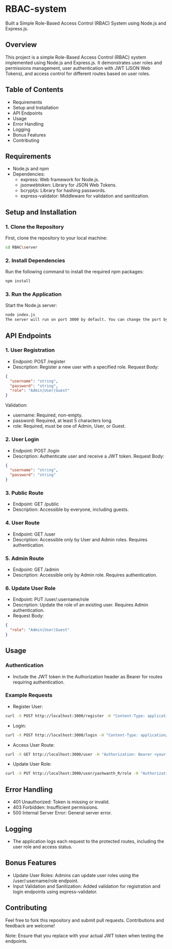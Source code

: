 # RBAC-system
Built a Simple Role-Based Access Control (RBAC) System using Node.js and Express.js.

## Overview
This project is a simple Role-Based Access Control (RBAC) system implemented using Node.js and Express.js. It demonstrates user roles and permissions management, user authentication with JWT (JSON Web Tokens), and access control for different routes based on user roles.

## Table of Contents
- Requirements
- Setup and Installation
- API Endpoints
- Usage
- Error Handling
- Logging
- Bonus Features
- Contributing

## Requirements
- Node.js and npm
- Dependencies:
  - express: Web framework for Node.js.
  - jsonwebtoken: Library for JSON Web Tokens.
  - bcryptjs: Library for hashing passwords.
  - express-validator: Middleware for validation and sanitization.

## Setup and Installation
### 1. Clone the Repository
First, clone the repository to your local machine:

```bash
cd RBAC\server
```
### 2. Install Dependencies
Run the following command to install the required npm packages:

```bash
npm install
```

### 3. Run the Application
Start the Node.js server:

```bash
node index.js
The server will run on port 3000 by default. You can change the port by modifying the PORT variable in index.js.
```

## API Endpoints
### 1. User Registration
- Endpoint: POST /register
- Description: Register a new user with a specified role.
Request Body:
```json
{
  "username": "string",
  "password": "string",
  "role": "Admin|User|Guest"
}
```
Validation:
- username: Required, non-empty.
- password: Required, at least 5 characters long.
- role: Required, must be one of Admin, User, or Guest.

### 2. User Login
- Endpoint: POST /login
- Description: Authenticate user and receive a JWT token.
Request Body:
```json
{
  "username": "string",
  "password": "string"
}
```

### 3. Public Route
- Endpoint: GET /public
- Description: Accessible by everyone, including guests.

### 4. User Route
- Endpoint: GET /user
- Description: Accessible only by User and Admin roles. Requires authentication.

### 5. Admin Route
- Endpoint: GET /admin
- Description: Accessible only by Admin role. Requires authentication.

### 6. Update User Role
- Endpoint: PUT /user/:username/role
- Description: Update the role of an existing user. Requires Admin authentication.
- Request Body:
```json
{
  "role": "Admin|User|Guest"
}
```

## Usage
### Authentication
- Include the JWT token in the Authorization header as Bearer <token> for routes requiring authentication.
### Example Requests
  
- Register User:

```bash
curl -X POST http://localhost:3000/register -H "Content-Type: application/json" -d '{"username": "john_doe", "password": "password123", "role": "User"}'
```
- Login:

```bash
curl -X POST http://localhost:3000/login -H "Content-Type: application/json" -d '{"username": "john_doe", "password": "password123"}'
```
- Access User Route:

```bash
curl -X GET http://localhost:3000/user -H "Authorization: Bearer <your-jwt-token>"
```
- Update User Role:

```bash
curl -X PUT http://localhost:3000/user/yashwanth_R/role -H "Authorization: Bearer <your-jwt-token>" -H "Content-Type: application/json" -d '{"role": "Admin"}'
```

## Error Handling
- 401 Unauthorized: Token is missing or invalid.
- 403 Forbidden: Insufficient permissions.
- 500 Internal Server Error: General server error.

## Logging
 -  The application logs each request to the protected routes, including the user role and 
  access status.

## Bonus Features
  -  Update User Roles: Admins can update user roles using the /user/:username/role endpoint.
  -  Input Validation and Sanitization: Added validation for registration and login endpoints 
   using express-validator.

## Contributing
  Feel free to fork this repository and submit pull requests. Contributions and feedback are 
  welcome!

Note: Ensure that you replace <your-jwt-token> with your actual JWT token when testing the endpoints.